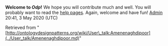 __Welcome to _Odp_!__ We hope you will contribute much and well. 
You will probably want to read the [help pages](http://ontologydesignpatterns.org/wiki/Help:Contents "Help:Contents"). Again, welcome and have fun! [Admin](../User/ValentinaPresutti.md "User:ValentinaPresutti") 20:41, 3 May 2020 (UTC)





Retrieved from "[http://ontologydesignpatterns.org/wiki/User\_talk:Amenenaghdipoor](../User_talk/Amenenaghdipoor.md)"
